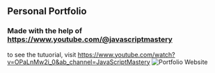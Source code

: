 ## Personal Portfolio
### Made with the help of https://www.youtube.com/@javascriptmastery
to see the tutuorial, visit https://www.youtube.com/watch?v=OPaLnMw2i_0&ab_channel=JavaScriptMastery
![Portfolio Website](https://i.ibb.co/WgPMpts/image.png)
